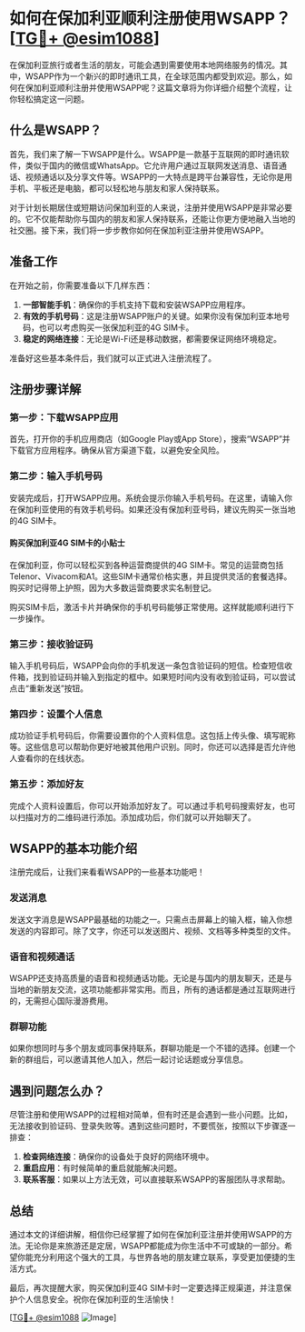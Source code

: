 # 如何在保加利亚顺利注册使用WSAPP？[[TG💪+ @esim1088](https://t.me/s/esim1088)]

在保加利亚旅行或者生活的朋友，可能会遇到需要使用本地网络服务的情况。其中，WSAPP作为一个新兴的即时通讯工具，在全球范围内都受到欢迎。那么，如何在保加利亚顺利注册并使用WSAPP呢？这篇文章将为你详细介绍整个流程，让你轻松搞定这一问题。

## 什么是WSAPP？

首先，我们来了解一下WSAPP是什么。WSAPP是一款基于互联网的即时通讯软件，类似于国内的微信或WhatsApp。它允许用户通过互联网发送消息、语音通话、视频通话以及分享文件等。WSAPP的一大特点是跨平台兼容性，无论你是用手机、平板还是电脑，都可以轻松地与朋友和家人保持联系。

对于计划长期居住或短期访问保加利亚的人来说，注册并使用WSAPP是非常必要的。它不仅能帮助你与国内的朋友和家人保持联系，还能让你更方便地融入当地的社交圈。接下来，我们将一步步教你如何在保加利亚注册并使用WSAPP。

## 准备工作

在开始之前，你需要准备以下几样东西：

1. **一部智能手机**：确保你的手机支持下载和安装WSAPP应用程序。
2. **有效的手机号码**：这是注册WSAPP账户的关键。如果你没有保加利亚本地号码，也可以考虑购买一张保加利亚的4G SIM卡。
3. **稳定的网络连接**：无论是Wi-Fi还是移动数据，都需要保证网络环境稳定。

准备好这些基本条件后，我们就可以正式进入注册流程了。

## 注册步骤详解

### 第一步：下载WSAPP应用

首先，打开你的手机应用商店（如Google Play或App Store），搜索“WSAPP”并下载官方应用程序。确保从官方渠道下载，以避免安全风险。

### 第二步：输入手机号码

安装完成后，打开WSAPP应用。系统会提示你输入手机号码。在这里，请输入你在保加利亚使用的有效手机号码。如果还没有保加利亚号码，建议先购买一张当地的4G SIM卡。

#### 购买保加利亚4G SIM卡的小贴士

在保加利亚，你可以轻松买到各种运营商提供的4G SIM卡。常见的运营商包括Telenor、Vivacom和A1。这些SIM卡通常价格实惠，并且提供灵活的套餐选择。购买时记得带上护照，因为大多数运营商要求实名制登记。

购买SIM卡后，激活卡片并确保你的手机号码能够正常使用。这样就能顺利进行下一步操作。

### 第三步：接收验证码

输入手机号码后，WSAPP会向你的手机发送一条包含验证码的短信。检查短信收件箱，找到验证码并输入到指定的框中。如果短时间内没有收到验证码，可以尝试点击“重新发送”按钮。

### 第四步：设置个人信息

成功验证手机号码后，你需要设置你的个人资料信息。这包括上传头像、填写昵称等。这些信息可以帮助你更好地被其他用户识别。同时，你还可以选择是否允许他人查看你的在线状态。

### 第五步：添加好友

完成个人资料设置后，你可以开始添加好友了。可以通过手机号码搜索好友，也可以扫描对方的二维码进行添加。添加成功后，你们就可以开始聊天了。

## WSAPP的基本功能介绍

注册完成后，让我们来看看WSAPP的一些基本功能吧！

### 发送消息

发送文字消息是WSAPP最基础的功能之一。只需点击屏幕上的输入框，输入你想发送的内容即可。除了文字，你还可以发送图片、视频、文档等多种类型的文件。

### 语音和视频通话

WSAPP还支持高质量的语音和视频通话功能。无论是与国内的朋友聊天，还是与当地的新朋友交流，这项功能都非常实用。而且，所有的通话都是通过互联网进行的，无需担心国际漫游费用。

### 群聊功能

如果你想同时与多个朋友或同事保持联系，群聊功能是一个不错的选择。创建一个新的群组后，可以邀请其他人加入，然后一起讨论话题或分享信息。

## 遇到问题怎么办？

尽管注册和使用WSAPP的过程相对简单，但有时还是会遇到一些小问题。比如，无法接收到验证码、登录失败等。遇到这些问题时，不要慌张，按照以下步骤逐一排查：

1. **检查网络连接**：确保你的设备处于良好的网络环境中。
2. **重启应用**：有时候简单的重启就能解决问题。
3. **联系客服**：如果以上方法无效，可以直接联系WSAPP的客服团队寻求帮助。

## 总结

通过本文的详细讲解，相信你已经掌握了如何在保加利亚注册并使用WSAPP的方法。无论你是来旅游还是定居，WSAPP都能成为你生活中不可或缺的一部分。希望你能充分利用这个强大的工具，与世界各地的朋友建立联系，享受更加便捷的生活方式。

最后，再次提醒大家，购买保加利亚4G SIM卡时一定要选择正规渠道，并注意保护个人信息安全。祝你在保加利亚的生活愉快！

[[TG💪+ @esim1088](https://t.me/s/esim1088) ![Image](https://i.postimg.cc/4NQfJmqS/Snipaste-2025-05-13-00-14-12.png)]